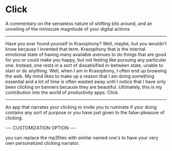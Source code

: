 # Click
A commentary on the senseless nature of shifting bits around, and an unveiling of the miniscule magnitude of your digital actions

---

Have you ever found yourself in Kraxophony? 
Well, maybe, but you wouldn't know because I invented that term.
Kraxophony that is the internal emotional state of having many available avenues to do things that are good for you or could make you happy, but not feeling like pursuing any particular one. Instead, one rests in a sort of dissatisified in-between state, unable to start or do anything.
Well, when I am in Kraxophony, I often end up browsing the web. My mind likes to make up a reason that I am doing something essential and a lot of time is often wasted away until I notice that I have only been clicking on banners because they are beautiful.
Ultimately, this is my contribution into the world of productivity apps:
Click.

---

An app that narrates your clicking to invite you to ruminate if your doing contains any sort of purpose or you have just given to the false-pleasure of clicking.




--- CUSTOMIZATION OPTION ---

you can replace the mp3files with similar named one's to have your very own personalized clicking narrator.
